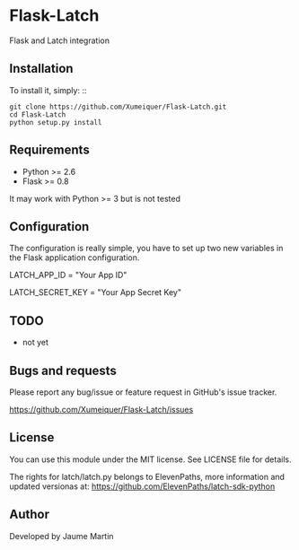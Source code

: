 Flask-Latch
===========

Flask and Latch integration

Installation
-------------

To install it, simply: ::
   
    git clone https://github.com/Xumeiquer/Flask-Latch.git
    cd Flask-Latch
    python setup.py install


Requirements
------------

- Python >= 2.6
- Flask >= 0.8

It may work with Python >= 3 but is not tested


Configuration
-------------

The configuration is really simple, you have to set up two new variables in the
Flask application configuration.

LATCH_APP_ID = "Your App ID"

LATCH_SECRET_KEY = "Your App Secret Key"

    
TODO
----

- not yet


Bugs and requests
-----------------

Please report any bug/issue or feature request in GitHub's issue tracker.

https://github.com/Xumeiquer/Flask-Latch/issues


License
-------

You can use this module under the MIT license. See LICENSE file for details.

The rights for latch/latch.py belongs to ElevenPaths, more information and updated versionas at:
https://github.com/ElevenPaths/latch-sdk-python

Author
------

Developed by Jaume Martin
